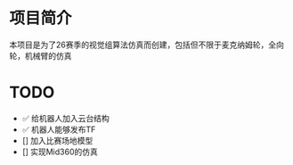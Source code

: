 # 项目简介

本项目是为了26赛季的视觉组算法仿真而创建，包括但不限于麦克纳姆轮，全向轮，机械臂的仿真

# TODO

- ✅ 给机器人加入云台结构
- ✅ 机器人能够发布TF
- [] 加入比赛场地模型
- [] 实现Mid360的仿真
  